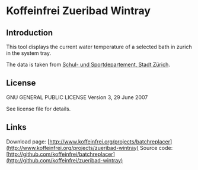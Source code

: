 # Koffeinfrei Zueribad Wintray

## Introduction

This tool displays the current water temperature of a selected bath in zurich in the system tray.

The data is taken from [Schul- und Sportdepartement, Stadt Zürich](http://www.stadt-zuerich.ch/ssd/de/index/sport/schwimmen.html).

## License
GNU GENERAL PUBLIC LICENSE
Version 3, 29 June 2007 

See license file for details.

## Links

Download page: [http://www.koffeinfrei.org/projects/batchreplacer](http://www.koffeinfrei.org/projects/zueribad-wintray)
Source code: [http://github.com/koffeinfrei/batchreplacer](http://github.com/koffeinfrei/zueribad-wintray)
